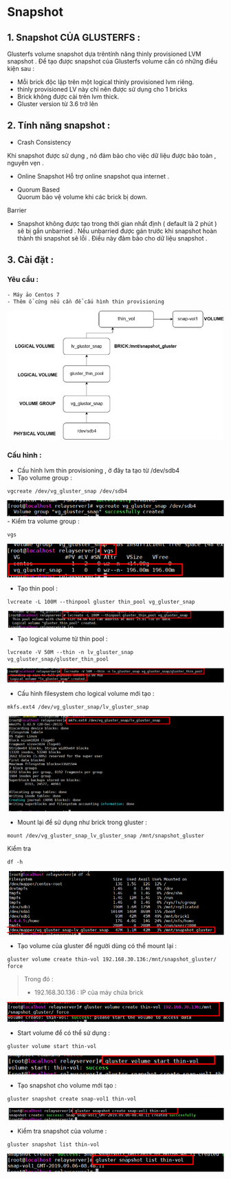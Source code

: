 # Snapshot
## 1. Snapshot CỦA GLUSTERFS :  
Glusterfs volume snapshot dựa trêntính năng thinly provisioned LVM snapshot . Để tạo được snapshot của Glusterfs volume cần có những điều kiện sau :  
- Mỗi brick độc lập trên một logical thinly provisioned lvm riêng.
- thinly provisioned LV này chỉ nên được sử dụng cho 1 bricks
- Brick không được cài trên lvm thick.
- Gluster version từ 3.6 trở lên 


## 2. Tính năng snapshot :

- Crash Consistency

Khi snapshot được sử dụng , nó đảm bảo cho việc dữ liệu được bảo toàn , nguyên vẹn .

- Online Snapshot
Hỗ trợ online snapshot qua internet .  

- Quorum Based  
Quorum bảo vệ volume khi các brick bị down.


Barrier
- Snapshot không được tạo trong thời gian nhất định ( default là 2 phút ) sẽ bị gắn unbarried . Nếu unbarried được gán trước khi snapshot hoàn thành thì snapshot sẽ lỗi . Điều này đảm bảo cho dữ liệu snapshot .

## 3. Cài đặt : 
### Yêu cầu  : 
    - Máy ảo Centos 7
    - Thêm ổ cứng nếu cần để cấu hình thin provisioning 
<img src="../img/gluster_snapshot_diagram.png">

### Cấu hình  :  
- Cấu hình lvm thin provisioning , ở đây ta tạo từ /dev/sdb4
- Tạo volume group :  
```
vgcreate /dev/vg_gluster_snap /dev/sdb4
```  

<img src="../img/4_1.png">
- Kiểm tra volume group :   

```
vgs 
```

<img src="../img/4_2.png">  

- Tạo thin pool :  

```
lvcreate -L 100M --thinpool gluster thin_pool vg_gluster_snap 
```     
<img src="../img/4_3.png">  

- Tạo logical volume từ thin pool :    

```
lvcreate -V 50M --thin -n lv_gluster_snap vg_gluster_snap/gluster_thin_pool
```  
<img src="../img/4_4.png">  

- Cấu hình filesystem cho logical volume mới tạo :  

```
mkfs.ext4 /dev/vg_gluster_snap/lv_gluster_snap
```
<img src="../img/4_5.png">

- Mount lại để sử dụng như brick trong gluster :     

```
mount /dev/vg_gluster_snap_lv_gluster_snap /mnt/snapshot_gluster
```  
Kiểm tra 
```
df -h
```  

<img src="../img/4_6.png"> 

- Tạo volume của gluster để người dùng có thể mount lại  :    

```
gluster volume create thin-vol 192.168.30.136:/mnt/snapshot_gluster/ force
```  

> Trong đó : 
>- 192.168.30.136 : IP của máy chứa brick 

<img src="../img/4_7.png"> 

- Start volume để có thể sử dụng :    

```
gluster volume start thin-vol
```  

<img src="../img/4_8.png">  

- Tạo snapshot cho volume mới tạo :    

```
gluster snapshot create snap-vol1 thin-vol
```   

<img src="../img/4_9.png">

- Kiểm tra snapshot của volume :  

```
gluster snapshot list thin-vol
```
<img src="../img/4_10.png">